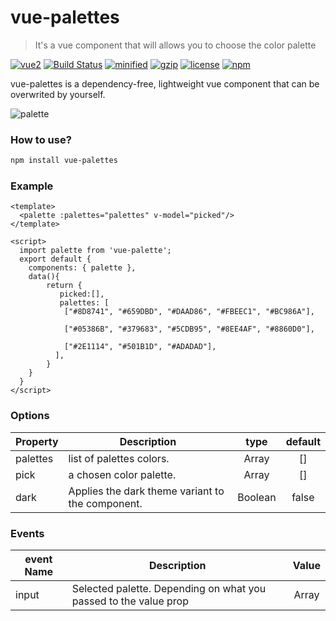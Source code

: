 # vue-palettes
>It's a vue component that will allows you to choose the color palette

 [![vue2](https://img.shields.io/badge/vue-2.x-brightgreen.svg)](https://vuejs.org/) [![Build Status](https://travis-ci.org/joemccann/dillinger.svg?branch=master)](https://travis-ci.org/joemccann/dillinger) [![minified](https://badgen.net/bundlephobia/min/vue-palettes@1.0.1)](https://bundlephobia.com/result?p=vue-palettes@1.0.1) [![gzip](https://badgen.net/bundlephobia/minzip/vue-palettes@1.0.1)](https://bundlephobia.com/result?p=vue-palettes@1.0.1) [![license](https://img.shields.io/github/license/mashape/apistatus.svg)](https://github.com/Merbou/vue-palettes) [![npm](https://img.shields.io/npm/v/vue-palettes.svg)](https://www.npmjs.com/package/vue-palettes)
 
 vue-palettes is a dependency-free, lightweight vue component that can be overwrited by yourself.

 ![palette](https://user-images.githubusercontent.com/41240951/89125447-7dfc5480-d4d6-11ea-9a9f-88fdab63c0ac.png)

### How to use?
```bash
npm install vue-palettes
```


### Example

```vue
<template>
  <palette :palettes="palettes" v-model="picked"/>
</template>

<script>
  import palette from 'vue-palette';
  export default {
    components: { palette },
    data(){
        return {
           picked:[],
           palettes: [
            ["#8D8741", "#659DBD", "#DAAD86", "#FBEEC1", "#BC986A"],

            ["#05386B", "#379683", "#5CDB95", "#8EE4AF", "#8860D0"],
    
            ["#2E1114", "#501B1D", "#ADADAD"],
          ],
        }
    }
  }
</script>
```

### Options
|    Property    |    Description   |   type   |	default	|
| -----------------  | ---------------- | :--------: | :----------: |
| palettes       | list of palettes colors. |Array| [] |
| pick         | a chosen color palette. |Array | [] |
| dark  | Applies the dark theme variant to the component.  | Boolean | false |

### Events
| event Name | Description   |Value
| -----------------  | ---------------- | :--------: |
|input|Selected palette. Depending on what you passed to the value prop |Array|

